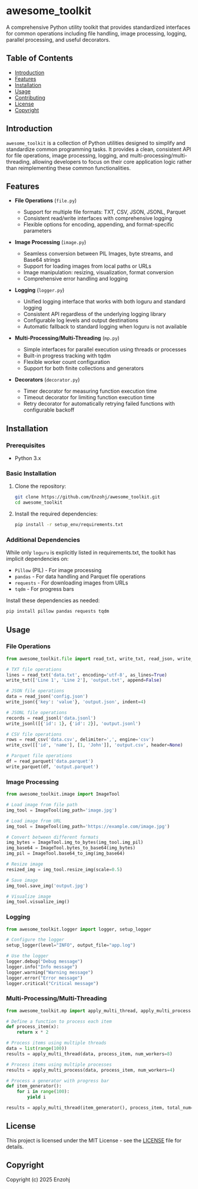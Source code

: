 # awesome_toolkit

A comprehensive Python utility toolkit that provides standardized interfaces for common operations including file handling, image processing, logging, parallel processing, and useful decorators.

## Table of Contents

- [Introduction](#introduction)
- [Features](#features)
- [Installation](#installation)
- [Usage](#usage)
- [Contributing](#contributing)
- [License](#license)
- [Copyright](#copyright)

## Introduction

`awesome_toolkit` is a collection of Python utilities designed to simplify and standardize common programming tasks. It provides a clean, consistent API for file operations, image processing, logging, and multi-processing/multi-threading, allowing developers to focus on their core application logic rather than reimplementing these common functionalities.

## Features

- **File Operations** (`file.py`)
  - Support for multiple file formats: TXT, CSV, JSON, JSONL, Parquet
  - Consistent read/write interfaces with comprehensive logging
  - Flexible options for encoding, appending, and format-specific parameters

- **Image Processing** (`image.py`)
  - Seamless conversion between PIL Images, byte streams, and Base64 strings
  - Support for loading images from local paths or URLs
  - Image manipulation: resizing, visualization, format conversion
  - Comprehensive error handling and logging

- **Logging** (`logger.py`)
  - Unified logging interface that works with both loguru and standard logging
  - Consistent API regardless of the underlying logging library
  - Configurable log levels and output destinations
  - Automatic fallback to standard logging when loguru is not available

- **Multi-Processing/Multi-Threading** (`mp.py`)
  - Simple interfaces for parallel execution using threads or processes
  - Built-in progress tracking with tqdm
  - Flexible worker count configuration
  - Support for both finite collections and generators

- **Decorators** (`decorator.py`)
  - Timer decorator for measuring function execution time
  - Timeout decorator for limiting function execution time
  - Retry decorator for automatically retrying failed functions with configurable backoff

## Installation

### Prerequisites

- Python 3.x

### Basic Installation

1. Clone the repository:
   ```bash
   git clone https://github.com/Enzohj/awesome_toolkit.git
   cd awesome_toolkit
   ```

2. Install the required dependencies:
   ```bash
   pip install -r setup_env/requirements.txt
   ```

### Additional Dependencies

While only `loguru` is explicitly listed in requirements.txt, the toolkit has implicit dependencies on:

- `Pillow` (PIL) - For image processing
- `pandas` - For data handling and Parquet file operations
- `requests` - For downloading images from URLs
- `tqdm` - For progress bars

Install these dependencies as needed:

```bash
pip install pillow pandas requests tqdm
```

## Usage

### File Operations

```python
from awesome_toolkit.file import read_txt, write_txt, read_json, write_json, read_csv, write_csv, read_jsonl, write_jsonl, read_parquet, write_parquet

# TXT file operations
lines = read_txt('data.txt', encoding='utf-8', as_lines=True)
write_txt(['Line 1', 'Line 2'], 'output.txt', append=False)

# JSON file operations
data = read_json('config.json')
write_json({'key': 'value'}, 'output.json', indent=4)

# JSONL file operations
records = read_jsonl('data.jsonl')
write_jsonl([{'id': 1}, {'id': 2}], 'output.jsonl')

# CSV file operations
rows = read_csv('data.csv', delimiter=',', engine='csv')
write_csv([['id', 'name'], [1, 'John']], 'output.csv', header=None)

# Parquet file operations
df = read_parquet('data.parquet')
write_parquet(df, 'output.parquet')
```

### Image Processing

```python
from awesome_toolkit.image import ImageTool

# Load image from file path
img_tool = ImageTool(img_path='image.jpg')

# Load image from URL
img_tool = ImageTool(img_path='https://example.com/image.jpg')

# Convert between different formats
img_bytes = ImageTool.img_to_bytes(img_tool.img_pil)
img_base64 = ImageTool.bytes_to_base64(img_bytes)
img_pil = ImageTool.base64_to_img(img_base64)

# Resize image
resized_img = img_tool.resize_img(scale=0.5)

# Save image
img_tool.save_img('output.jpg')

# Visualize image
img_tool.visualize_img()
```

### Logging

```python
from awesome_toolkit.logger import logger, setup_logger

# Configure the logger
setup_logger(level="INFO", output_file="app.log")

# Use the logger
logger.debug("Debug message")
logger.info("Info message")
logger.warning("Warning message")
logger.error("Error message")
logger.critical("Critical message")
```

### Multi-Processing/Multi-Threading

```python
from awesome_toolkit.mp import apply_multi_thread, apply_multi_process

# Define a function to process each item
def process_item(x):
    return x * 2

# Process items using multiple threads
data = list(range(100))
results = apply_multi_thread(data, process_item, num_workers=8)

# Process items using multiple processes
results = apply_multi_process(data, process_item, num_workers=4)

# Process a generator with progress bar
def item_generator():
    for i in range(100):
        yield i

results = apply_multi_thread(item_generator(), process_item, total_num=100)
```

## License

This project is licensed under the MIT License - see the [LICENSE](LICENSE) file for details.

## Copyright

Copyright (c) 2025 Enzohj
